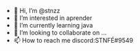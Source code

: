 - 👋 Hi, I’m @stnzz
- 👀 I’m interested in aprender 
- 🌱 I’m currently learning java 
- 💞️ I’m looking to collaborate on ...
- 📫 How to reach me discord:STNFÉ#9549

<!---
stnzz/stnzz is a ✨ special ✨ repository because its `README.md` (this file) appears on your GitHub profile.
You can click the Preview link to take a look at your changes.
--->
